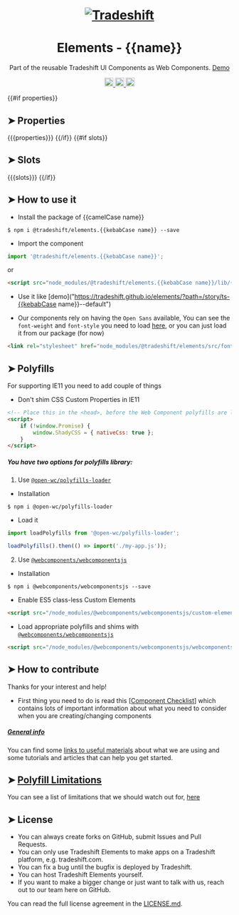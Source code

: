 <h1 align="center">
    <a href="https://tradeshift.com/">
      <img alt="Tradeshift" src="https://tradeshift.com/wp-content/themes/Tradeshift/img/brand/logo-black.png"/>
    </a>
</h1>

<h1 align="center">Elements - {{name}}</h1>

<p align="center">
  Part of the reusable Tradeshift UI Components as Web Components.
    <a href="https://tradeshift.github.io/elements/?path=/story/ts-{{kebabCase name}}--default">
      Demo
    </a>
</p>

<p align="center">
    <a href="https://www.npmjs.com/package/@tradeshift/elements.{{kebabCase name}}">
      <img alt="NPM Version" src="https://badgen.net/npm/v/@tradeshift/elements.{{kebabCase name}}" height="20"/>
    </a>
    <a href="https://npmcharts.com/compare/@tradeshift/elements.{{kebabCase name}}?minimal=true">
		  <img alt="Downloads per month" src="https://badgen.net/npm/dm/@tradeshift/elements.{{kebabCase name}}" height="20"/>
		</a>
		<a href="https://www.npmjs.com/browse/depended/@tradeshift/elements.{{kebabCase name}}">
		  <img alt="Dependent packages" src="https://badgen.net/npm/dependents/@tradeshift/elements.{{kebabCase name}}" height="20"/>
		</a>
</p>

<style>
    table {
        width:100%;
    }
</style>
{{#if properties}}

## ➤ Properties

{{{properties}}}
{{/if}}
{{#if slots}}

## ➤ Slots

{{{slots}}}
{{/if}}
## ➤ How to use it

- Install the package of {{camelCase name}}

```shell
$ npm i @tradeshift/elements.{{kebabCase name}} --save
```

- Import the component

```js
import '@tradeshift/elements.{{kebabCase name}}';
```

or

```html
<script src="node_modules/@tradeshift/elements.{{kebabCase name}}/lib/{{kebabCase name}}.umd.js"></script>
```

- Use it like [demo]("https://tradeshift.github.io/elements/?path=/story/ts-{{kebabCase name}}--default")

- Our components rely on having the `Open Sans` available, You can see the `font-weight` and `font-style` you need to load [here](https://github.com/Tradeshift/elements/blob/master/packages/core/src/fonts.css), or you can just load it from our package (for now)

```html
<link rel="stylesheet" href="node_modules/@tradeshift/elements/src/fonts.css" />
```

## ➤ Polyfills

For supporting IE11 you need to add couple of things

- Don't shim CSS Custom Properties in IE11

```html
<!-- Place this in the <head>, before the Web Component polyfills are loaded -->
<script>
	if (!window.Promise) {
		window.ShadyCSS = { nativeCss: true };
	}
</script>
```

##### You have two options for polyfills library:

1. Use [`@open-wc/polyfills-loader`](https://github.com/open-wc/open-wc/tree/master/packages/polyfills-loader)

- Installation

```shell
$ npm i @open-wc/polyfills-loader
```

- Load it

```js
import loadPolyfills from '@open-wc/polyfills-loader';

loadPolyfills().then(() => import('./my-app.js'));
```

2. Use [`@webcomponents/webcomponentsjs`](https://github.com/webcomponents/polyfills/tree/master/packages/webcomponentsjs)

- Installation

```hell
$ npm i @webcomponents/webcomponentsjs --save
```

- Enable ES5 class-less Custom Elements

```html
<script src="/node_modules/@webcomponents/webcomponentsjs/custom-elements-es5-adapter.js"></script>
```

- Load appropriate polyfills and shims with [`@webcomponents/webcomponentsjs`](https://github.com/webcomponents/webcomponentsjs)

```html
<script src="/node_modules/@webcomponents/webcomponentsjs/webcomponents-loader.js" defer></script>
```

## ➤ How to contribute

Thanks for your interest and help!

- First thing you need to do is read this [[Component Checklist](https://github.com/Tradeshift/elements/wiki/Component-checklist)] which contains lots of important information about what you need to consider when you are creating/changing components

##### [General info](https://github.com/Tradeshift/elements/wiki/Useful-materials-starter)

You can find some [links to useful materials](https://github.com/Tradeshift/elements/wiki/Useful-materials-starter) about what we are using and some tutorials and articles that can help you get started.

## ➤ [Polyfill Limitations](https://github.com/Tradeshift/elements/wiki/Polyfill-Limitations)

You can see a list of limitations that we should watch out for, [here](https://github.com/Tradeshift/elements/wiki/Polyfill-Limitations)

## ➤ License

- You can always create forks on GitHub, submit Issues and Pull Requests.
- You can only use Tradeshift Elements to make apps on a Tradeshift platform, e.g. tradeshift.com.
- You can fix a bug until the bugfix is deployed by Tradeshift.
- You can host Tradeshift Elements yourself.
- If you want to make a bigger change or just want to talk with us, reach out to our team here on GitHub.

You can read the full license agreement in the [LICENSE.md](https://github.com/Tradeshift/elements/blob/master/LICENSE.md).
